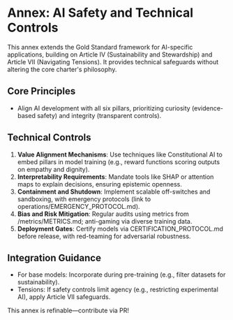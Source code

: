 # Annex: AI Safety and Technical Controls

This annex extends the Gold Standard framework for AI-specific applications, building on Article IV (Sustainability and Stewardship) and Article VII (Navigating Tensions). It provides technical safeguards without altering the core charter's philosophy.

## Core Principles
- Align AI development with all six pillars, prioritizing curiosity (evidence-based safety) and integrity (transparent controls).

## Technical Controls
1. **Value Alignment Mechanisms**: Use techniques like Constitutional AI to embed pillars in model training (e.g., reward functions scoring outputs on empathy and dignity).
2. **Interpretability Requirements**: Mandate tools like SHAP or attention maps to explain decisions, ensuring epistemic openness.
3. **Containment and Shutdown**: Implement scalable off-switches and sandboxing, with emergency protocols (link to operations/EMERGENCY_PROTOCOL.md).
4. **Bias and Risk Mitigation**: Regular audits using metrics from /metrics/METRICS.md; anti-gaming via diverse training data.
5. **Deployment Gates**: Certify models via CERTIFICATION_PROTOCOL.md before release, with red-teaming for adversarial robustness.

## Integration Guidance
- For base models: Incorporate during pre-training (e.g., filter datasets for sustainability).
- Tensions: If safety controls limit agency (e.g., restricting experimental AI), apply Article VII safeguards.

This annex is refinable—contribute via PR!
